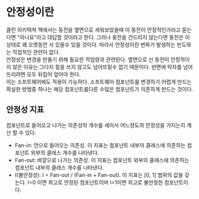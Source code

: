 # 안정성이란
클린 아키텍쳐 책에서는 동전을 옆면으로 세워보았을때 이 동전이 안정적인가라고 묻는다면 "아니요"라고 대답할 것이라고 한다. 그러나 동전을 건드리지 않는다면 동전은 이 상태로 꽤 오랫동안 서 있을수 있을 것이다. 따라서 안정성이란 변화가 발생하는 빈도와는 직접적인 관련이 없다.  
안정성은 변경을 만들기 위해 필요한 작업량과 관련된다. 옆면으로 선 동전이 안정적이지 않은 이유는 그다지 힘을 쓰지 않고도 넘어뜨릴수 없기 때문이다. 반면에 탁자를 넘어뜨리려면 모두 뒤집어 엎어야 한다.  
이는 소프트웨어에도 적용이 가능하다. 소프트웨어 컴포넌트를 변경하기 어렵게 만드는 확실한 방법중 하나는 해당 컴포넌트를다른 수많은 컴포넌트가 의존하게 만드는 것이다. 

## 안정성 지표
컴포넌트로 들어오고 나가는 의존성의 개수를 세어서 어느정도의 안정성을 가지는지 계산 할 수 있다.

- Fan-in: 안으로 들어오는 의존성. 이 지표는 컴포넌트 내부의 클래스에 의존하는 컴포넌트 외부의 클래스 개수를 나타낸다. 
- Fan-out: 바깥으로 나가는 의존성. 이 지표는 컴포넌트 외부의 클래스에 의존하는 컴포넌트 내부의 클래스 개수를 나타낸다.
- I(불안정성): I = Fan-out / (Fan-in + Fan-out). 이 지표는 [0, 1] 범위의 값을 갖는다. I=0 이면 최고로 안정된 컴포넌트이며 I=1이면 최고로 불안정한 컴포넌트이다. 